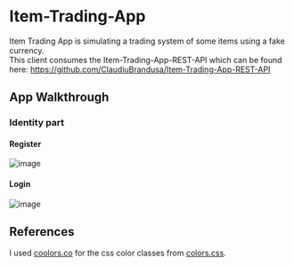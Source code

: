 # Item-Trading-App
Item Trading App is simulating a trading system of some items using a fake currency.  
This client consumes the Item-Trading-App-REST-API which can be found here: https://github.com/ClaudiuBrandusa/Item-Trading-App-REST-API

## App Walkthrough
### Identity part
#### Register
![image](https://drive.google.com/uc?export=view&id=1B9yx7hkvrKL3v5snwmIj3fHSPmOn9TU8)
#### Login
![image](https://drive.google.com/uc?export=view&id=18iGhwBL5-VGe2EwdMGtca-pJKnpNaoPD)

## References
I used [coolors.co](https://coolors.co/) for the css color classes from [colors.css](src/css/colors.css).